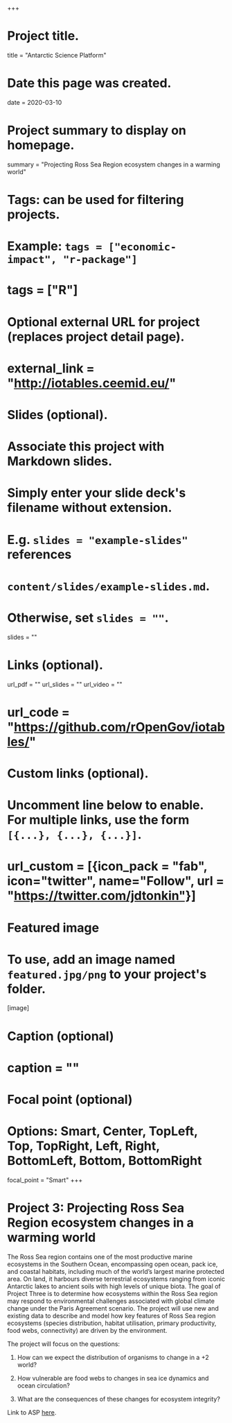 +++
# Project title.
title = "Antarctic Science Platform"

# Date this page was created.
date = 2020-03-10

# Project summary to display on homepage.
summary = "Projecting Ross Sea Region ecosystem changes in a warming world"

# Tags: can be used for filtering projects.
# Example: `tags = ["economic-impact", "r-package"]`
# tags = ["R"]

# Optional external URL for project (replaces project detail page).
# external_link = "http://iotables.ceemid.eu/"

# Slides (optional).
#   Associate this project with Markdown slides.
#   Simply enter your slide deck's filename without extension.
#   E.g. `slides = "example-slides"` references 
#   `content/slides/example-slides.md`.
#   Otherwise, set `slides = ""`.
slides = ""

# Links (optional).
url_pdf = ""
url_slides = ""
url_video = ""
# url_code = "https://github.com/rOpenGov/iotables/"

# Custom links (optional).
#   Uncomment line below to enable. For multiple links, use the form `[{...}, {...}, {...}]`.
# url_custom = [{icon_pack = "fab", icon="twitter", name="Follow", url = "https://twitter.com/jdtonkin"}]

# Featured image
# To use, add an image named `featured.jpg/png` to your project's folder. 
[image]
  # Caption (optional)
  # caption = ""
  
  # Focal point (optional)
  # Options: Smart, Center, TopLeft, Top, TopRight, Left, Right, BottomLeft, Bottom, BottomRight
  focal_point = "Smart"
+++


# Project 3: Projecting Ross Sea Region ecosystem changes in a warming world

The Ross Sea region contains one of the most productive marine ecosystems in the Southern Ocean, encompassing open ocean, pack ice, and coastal habitats, including much of the world’s largest marine protected area. On land, it harbours diverse terrestrial ecosystems ranging from iconic Antarctic lakes to ancient soils with high levels of unique biota. The goal of Project Three is to determine how ecosystems within the Ross Sea region may respond to environmental challenges associated with global climate change under the Paris Agreement scenario. The project will use new and existing data to describe and model how key features of Ross Sea region ecosystems (species distribution, habitat utilisation, primary productivity, food webs, connectivity) are driven by the environment.

The project will focus on the questions:

1. How can we expect the distribution of organisms to change in a +2 world?

2. How vulnerable are food webs to changes in sea ice dynamics and ocean circulation?

3. What are the consequences of these changes for ecosystem integrity?


Link to ASP [here](https://www.antarcticscienceplatform.org.nz/). 
